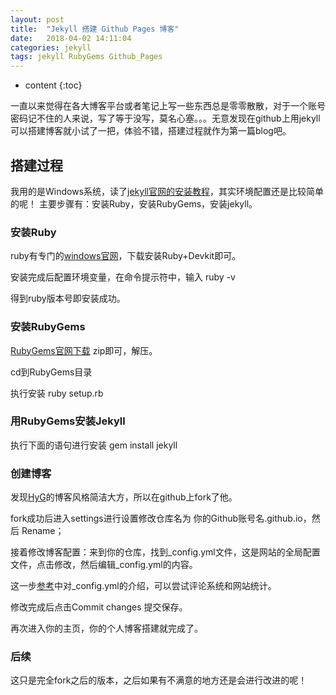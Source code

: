 ```yaml
---
layout: post
title:  "Jekyll 搭建 Github Pages 博客"
date:   2018-04-02 14:11:04
categories: jekyll
tags: jekyll RubyGems Github_Pages
---
```


* content
{:toc}

一直以来觉得在各大博客平台或者笔记上写一些东西总是零零散散，对于一个账号密码记不住的人来说，写了等于没写，莫名心塞。。。无意发现在github上用jekyll可以搭建博客就小试了一把，体验不错，搭建过程就作为第一篇blog吧。


## 搭建过程

我用的是Windows系统，读了[jekyll官网的安装教程](https://jekyllrb.com/docs/installation/)，其实环境配置还是比较简单的呢！
主要步骤有：安装Ruby，安装RubyGems，安装jekyll。

### 安装Ruby

ruby有专门的[windows官网](https://rubyinstaller.org/downloads/)，下载安装Ruby+Devkit即可。

安装完成后配置环境变量，在命令提示符中，输入   ruby -v

得到ruby版本号即安装成功。


### 安装RubyGems

[RubyGems官网下载](http://rubygems.org/pages/download) zip即可，解压。

cd到RubyGems目录   

执行安装   ruby setup.rb


### 用RubyGems安装Jekyll

执行下面的语句进行安装    gem install jekyll   


### 创建博客

发现[HyG](https://gaohaoyang.github.io/)的博客风格简洁大方，所以在github上fork了他。

fork成功后进入settings进行设置修改仓库名为 你的Github账号名.github.io，然后 Rename；

接着修改博客配置：来到你的仓库，找到_config.yml文件，这是网站的全局配置文件，点击修改，然后编辑_config.yml的内容。

这一步[参考](https://www.jianshu.com/p/e68fba58f75c#Rename)中对_config.yml的介绍，可以尝试评论系统和网站统计。

修改完成后点击Commit changes 提交保存。

再次进入你的主页，你的个人博客搭建就完成了。


### 后续

这只是完全fork之后的版本，之后如果有不满意的地方还是会进行改进的呢！